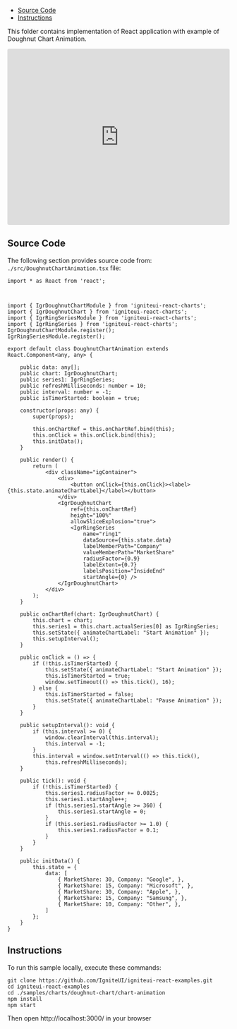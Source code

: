 <!-- NOTE: do not change this file because it will be auto re-generated from template file: -->
<!-- https://github.com/IgniteUI/igniteui-react-examples/tree/master/sample-template-files/ReadMe.md -->

<!-- ## Table of Contents -->
<!-- - [Sample Preview](#Sample-Preview) -->
- [Source Code](#Source-Code)
- [Instructions](#Instructions)

This folder contains implementation of React application with example of Doughnut Chart Animation.
<!-- in the Doughnut Chart component -->
<!-- [Doughnut Chart](https://infragistics.com/Reactsite/components/doughnut-chart.html) -->

<html lang="en" xmlns="http://www.w3.org/1999/xhtml">
    <body>
        <!-- <a target="_blank" href="https://codesandbox.io/s/github/IgniteUI/igniteui-react-examples/tree/master/samples/charts/doughnut-chart/chart-animation?fontsize=14&hidenavigation=1&theme=dark&view=preview&file=/src/DoughnutChartAnimation.tsx" rel="noopener noreferrer">
            <img height="40px" style="border-radius: 0.5rem" alt="Edit on CodeSandbox" src="https://static.infragistics.com/xplatform/images/sandbox/edit.png"/>
        </a> -->
        <!-- <a target="_blank"
href="https://codesandbox.io/s/github/IgniteUI/igniteui-react-examples/tree/master/samples/maps/geo-map/binding-csv-points?fontsize=14&hidenavigation=1&theme=dark&view=preview">
            <img alt="Edit Sample" src="https://codesandbox.io/static/img/play-codesandbox.svg"/>
        </a> -->
        <!-- <a target="_blank" style="margin-left: 0.5rem"
href="https://codesandbox.io/embed/github/IgniteUI/igniteui-react-examples/tree/master/samples/charts/doughnut-chart/chart-animation?fontsize=14&hidenavigation=1&theme=dark&view=preview&file=/src/DoughnutChartAnimation.tsx">
            <img height="40px" style="border-radius: 5px" alt="View on CodeSandbox" src="https://static.infragistics.com/xplatform/images/sandbox/view.png"/>
        </a> -->
        <!-- <a target="_blank"
href="https://codesandbox.io/embed/github/IgniteUI/igniteui-react-examples/tree/master/samples/maps/geo-map/binding-csv-points?fontsize=14&hidenavigation=1&theme=dark&view=preview">
            <img alt="View on CodeSandbox" src="https://static.infragistics.com/xplatform/images/sandbox/view.png"/>
        </a>
https://codesandbox.io/embed/react-treemap-overview-rtb45
https://codesandbox.io/static/img/play-codesandbox.svg
https://codesandbox.io/embed/react-treemap-overview-rtb45?view=browser -->
    </body>
</html>

<!-- ## Sample Preview -->

<iframe
  src="https://codesandbox.io/embed/github/IgniteUI/igniteui-react-examples/tree/master/samples/charts/doughnut-chart/chart-animation?fontsize=14&hidenavigation=1&theme=dark&view=preview&file=/src/DoughnutChartAnimation.tsx"
  style="width:100%; height:400px; border:0; border-radius: 4px; overflow:hidden;"
  allow="accelerometer; ambient-light-sensor; camera; encrypted-media; geolocation; gyroscope; hid; microphone; midi; payment; usb; vr"
  sandbox="allow-forms allow-modals allow-popups allow-presentation allow-same-origin allow-scripts"
></iframe>

## Source Code

The following section provides source code from:
`./src/DoughnutChartAnimation.tsx` file:

```tsx
import * as React from 'react';



import { IgrDoughnutChartModule } from 'igniteui-react-charts';
import { IgrDoughnutChart } from 'igniteui-react-charts';
import { IgrRingSeriesModule } from 'igniteui-react-charts';
import { IgrRingSeries } from 'igniteui-react-charts';
IgrDoughnutChartModule.register();
IgrRingSeriesModule.register();

export default class DoughnutChartAnimation extends React.Component<any, any> {

    public data: any[];
    public chart: IgrDoughnutChart;
    public series1: IgrRingSeries;
    public refreshMilliseconds: number = 10;
    public interval: number = -1;
    public isTimerStarted: boolean = true;

    constructor(props: any) {
        super(props);

        this.onChartRef = this.onChartRef.bind(this);
        this.onClick = this.onClick.bind(this);
        this.initData();
    }

    public render() {
        return (
            <div className="igContainer">
                <div>
                    <button onClick={this.onClick}><label>{this.state.animateChartLabel}</label></button>
                </div>
                <IgrDoughnutChart
                    ref={this.onChartRef}
                    height="100%"
                    allowSliceExplosion="true">
                    <IgrRingSeries
                        name="ring1"
                        dataSource={this.state.data}
                        labelMemberPath="Company"
                        valueMemberPath="MarketShare"
                        radiusFactor={0.9}
                        labelExtent={0.7}
                        labelsPosition="InsideEnd"
                        startAngle={0} />
                </IgrDoughnutChart>
            </div>
        );
    }

    public onChartRef(chart: IgrDoughnutChart) {
        this.chart = chart;
        this.series1 = this.chart.actualSeries[0] as IgrRingSeries;
        this.setState({ animateChartLabel: "Start Animation" });
        this.setupInterval();
    }

    public onClick = () => {
        if (!this.isTimerStarted) {
            this.setState({ animateChartLabel: "Start Animation" });
            this.isTimerStarted = true;
            window.setTimeout(() => this.tick(), 16);
        } else {
            this.isTimerStarted = false;
            this.setState({ animateChartLabel: "Pause Animation" });
        }
    }

    public setupInterval(): void {
        if (this.interval >= 0) {
            window.clearInterval(this.interval);
            this.interval = -1;
        }
        this.interval = window.setInterval(() => this.tick(),
            this.refreshMilliseconds);
    }

    public tick(): void {
        if (!this.isTimerStarted) {
            this.series1.radiusFactor += 0.0025;
            this.series1.startAngle++;
            if (this.series1.startAngle >= 360) {
                this.series1.startAngle = 0;
            }
            if (this.series1.radiusFactor >= 1.0) {
                this.series1.radiusFactor = 0.1;
            }
        }
    }

    public initData() {
        this.state = {
            data: [
                { MarketShare: 30, Company: "Google", },
                { MarketShare: 15, Company: "Microsoft", },
                { MarketShare: 30, Company: "Apple", },
                { MarketShare: 15, Company: "Samsung", },
                { MarketShare: 10, Company: "Other", },
            ]
        };
    }
}
```

## Instructions
To run this sample locally, execute these commands:

```
git clone https://github.com/IgniteUI/igniteui-react-examples.git
cd igniteui-react-examples
cd ./samples/charts/doughnut-chart/chart-animation
npm install
npm start

```

Then open http://localhost:3000/ in your browser


